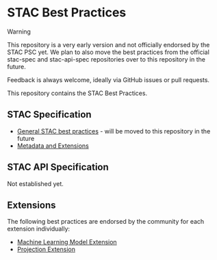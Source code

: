 # STAC Best Practices

> [!WARNING]  
> This repository is a very early version and not officially endorsed by the STAC PSC yet.
> We plan to also move the best practices from the official stac-spec and stac-api-spec repositories over to this repository in the future.
>
> Feedback is always welcome, ideally via GitHub issues or pull requests.

This repository contains the STAC Best Practices.

## STAC Specification

- [General STAC best practices](https://github.com/radiantearth/stac-spec/blob/master/best-practices.md) - will be moved to this repository in the future
- [Metadata and Extensions](metadata.md)

## STAC API Specification

Not established yet.

## Extensions

The following best practices are endorsed by the community for each extension individually:

- [Machine Learning Model Extension](https://github.com/stac-extensions/mlm/blob/main/best-practices.md)
- [Projection Extension](https://github.com/stac-extensions/projection/blob/main/README.md#best-practices)
